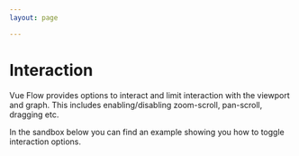 ```yaml
---
layout: page

---
```

# Interaction

Vue Flow provides options to interact and limit interaction with the viewport and graph.
This includes enabling/disabling zoom-scroll, pan-scroll, dragging etc.

In the sandbox below you can find an example showing you how to toggle interaction options.

<div class="mt-6">
  <ClientOnly>
    <Suspense>
      <Repl example="interaction"></Repl>
    </Suspense>
  </ClientOnly>
</div>
